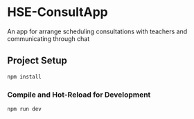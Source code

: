 # HSE-ConsultApp

An app for arrange scheduling consultations with teachers and communicating through chat

## Project Setup

```sh
npm install
```

### Compile and Hot-Reload for Development

```sh
npm run dev
```
